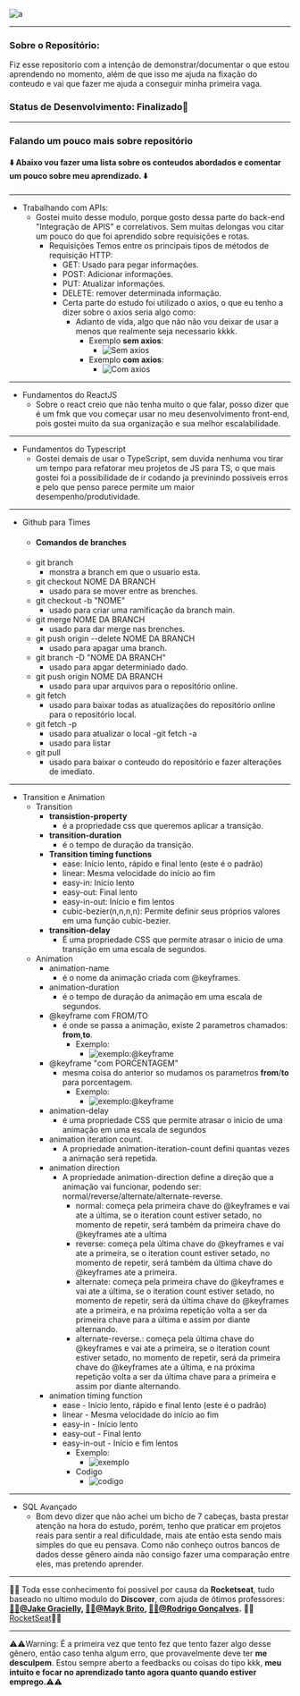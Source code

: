 ![a](https://cdn.discordapp.com/attachments/595687430120669242/995440054669410314/Trilha_Especializar_1.png)

---

### Sobre o Repositório:

Fiz esse repositorio com a intenção de demonstrar/documentar o que estou aprendendo no momento, além de que isso me ajuda na fixação do conteudo e vai que fazer me ajuda a conseguir minha primeira vaga.

### Status de Desenvolvimento: Finalizado🔋

---

### Falando um pouco mais sobre repositório

#### ⬇️ Abaixo vou fazer uma lista sobre os conteudos abordados e comentar um pouco sobre meu aprendizado. ⬇️

---
  - Trabalhando com APIs:
    - Gostei muito desse modulo, porque gosto dessa parte do back-end "Integração de APIS" e correlativos. Sem muitas delongas vou citar um pouco do que foi aprendido sobre requisições e rotas.
      - Requisições
        Temos entre os principais tipos de métodos de requisição HTTP:
          - GET: Usado para pegar informações.
          - POST: Adicionar informações.
          - PUT: Atualizar informações.
          - DELETE: remover determinada informação.
          - Certa parte do estudo foi utilizado o axios, o que eu tenho a dizer sobre o axios seria algo como:
            - Adianto de vida, algo que não não vou deixar de usar a menos que realmente seja necessario kkkk.
              - Exemplo **sem axios**:
                - ![Sem axios](https://media.discordapp.net/attachments/996115127306829896/996789820703658024/noaxios.png?width=830&height=468)
              - Exemplo **com axios**:
                - ![Com axios](https://media.discordapp.net/attachments/996115127306829896/996789820401647696/axios.png?width=877&height=468)
--- 
  - Fundamentos do ReactJS
    - Sobre o react creio que não tenha muito o que falar, posso dizer que é um fmk que vou começar usar no meu desenvolvimento front-end, pois gostei muito da sua organização e sua melhor escalabilidade.
---
  - Fundamentos do Typescript
    - Gostei demais de usar o TypeScript, sem duvida nenhuma vou tirar um tempo para refatorar meu projetos de JS para TS, o que mais gostei foi a possibilidade de ir codando ja previnindo possiveis  erros e pelo que penso parece permite um maior desempenho/produtividade.
---
  - Github para Times
      - #### Comandos de branches
    - git branch
      - monstra a branch em que o usuario esta.
    - git checkout NOME DA BRANCH
      - usado para se mover entre as brenches.
    - git checkout -b "NOME"
      - usado para criar uma ramificação da branch main.
    - git merge NOME DA BRANCH
      - usado para dar merge nas brenches.
    - git push origin --delete NOME DA BRANCH
      - usado para apagar uma branch.
    - git branch -D "NOME DA BRANCH"
      - usado para apgar determiniado dado.
    - git push origin  NOME DA BRANCH
      - usado para upar arquivos para o repositório online.
    - git fetch
      - usado para baixar todas as atualizações do repositório online para o repositório local.
    - git fetch -p
      - usado para atualizar o local
    -git fetch -a 
      - usado para listar 
    - git pull
      - usado para baixar o conteudo do repositório e fazer alterações de imediato.
---
  - Transition e Animation
    - Transition
      - **transistion-property**
        - é a propriedade css que queremos aplicar a transição.
      - **transition-duration**
        - é o tempo de duração da transição.
      - **Transition timing functions**
        - ease: Início lento, rápido e final lento (este é o padrão)
        - linear: Mesma velocidade do início ao fim
        - easy-in: Início lento
        - easy-out: Final lento
        - easy-in-out: Início e fim lentos
        - cubic-bezier(n,n,n,n): Permite definir seus próprios valores em uma função cubic-bezier.
      - **transition-delay**
        - É uma propriedade CSS que permite atrasar o inicio de uma transição em uma escala de segundos.
    - Animation
      - animation-name 
        - é o nome da animação criada com @keyframes.
      - animation-duration 
        - é o tempo de duração da animação em uma escala de segundos.
      - @keyframe com FROM/TO
        - é onde se passa a animação, existe 2 parametros chamados: **from**,**to**.
          - Exemplo: 
            - ![exemplo:@keyframe](https://cdn.discordapp.com/attachments/996115127306829896/996115205434122290/print_keyframe.png)
      - @keyframe "com PORCENTAGEM"
        - mesma coisa do anterior so mudamos os parametros **from**/**to** para porcentagem.
          - Exemplo: 
            - ![exemplo:@keyframe](https://cdn.discordapp.com/attachments/996115127306829896/996115205186650202/print_keyframe.png)
      - animation-delay 
        - é uma propriedade CSS que permite atrasar o inicio de uma animação em uma escala de segundos
      - animation iteration count.
        - A propriedade animation-iteration-count defini quantas vezes a animação será repetida.
      - animation direction
        - A propriedade animation-direction define a direção que a animação vai funcionar, podendo ser: normal/reverse/alternate/alternate-reverse.
          - normal: começa pela primeira chave do @keyframes e vai ate a última, se o iteration count estiver setado, no momento de repetir, será também da primeira chave do @keyframes ate a ultima
          - reverse: começa pela última chave do @keyframes e vai ate a primeira, se o iteration count estiver setado, no momento de repetir, será também da última chave do @keyframes ate a primeira.
          - alternate: começa pela primeira chave do @keyframes e vai ate a última, se o iteration count estiver setado, no momento de repetir, será da última chave do @keyframes ate a primeira, e na próxima repetição volta a ser da primeira chave para a última e assim por diante alternando.
          - alternate-reverse.: começa pela última chave do @keyframes e vai ate a primeira, se o iteration count estiver setado, no momento de repetir, será da primeira chave do @keyframes ate a última, e na próxima repetição volta a ser da última chave para a primeira e assim por diante alternando.
      - animation timing function
        - ease - Início lento, rápido e final lento (este é o padrão)
        - linear - Mesma velocidade do início ao fim
        - easy-in - Início lento
        - easy-out - Final lento
        - easy-in-out - Início e fim lentos
          - Exemplo:
            - ![exemplo](https://cdn.discordapp.com/attachments/996115127306829896/996175694902083634/GIF_11-07-2022_18-46-02.gif)
          - Codigo
            - ![codigo](https://media.discordapp.net/attachments/996115127306829896/996178772644593755/GIF_11-07-2022_19-18-22.gif)
    
---

  - SQL Avançado
    - Bom  devo dizer que não achei um bicho de 7 cabeças, basta prestar atenção na hora do estudo, porém, tenho que praticar em projetos reais para sentir a real dificuldade, mais ate então esta sendo mais simples do que eu pensava.
    Como não conheço outros bancos de dados  desse gênero ainda não consigo fazer uma comparação entre eles, mas pretendo aprender.

---

  🚀🚀 Toda esse conhecimento foi possivel por causa da **Rocketseat**, tudo baseado no ultimo modulo do **Discover**, com ajuda de ótimos professores:**[🧑‍🚀@Jake Gracielly](https://app.rocketseat.com.br/me/jakeliny-gracielly), [🧑‍🚀@Mayk Brito](https://app.rocketseat.com.br/me/maykbrito), [🧑‍🚀@Rodrigo Gonçalves](https://app.rocketseat.com.br/me/rodrigogoncalves).** 🚀🚀[RocketSeat](https://www.rocketseat.com.br/)🚀🚀
  
---

⚠️⚠️Warning: É a primeira vez que tento fez que tento fazer algo desse gênero, então caso tenha algum erro, que provavelmente deve ter **me desculpem**. Estou sempre aberto a feedbacks ou coisas do tipo kkk, **meu intuito e focar no aprendizado tanto agora quanto quando estiver emprego.**⚠️⚠️